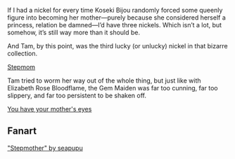<!-- title: Not Again... -->
<!-- relationship: Family -->

If I had a nickel for every time Koseki Bijou randomly forced some queenly figure into becoming her mother—purely because she considered herself a princess, relation be damned—I’d have three nickels. Which isn’t a lot, but somehow, it’s still way more than it should be.

And Tam, by this point, was the third lucky (or unlucky) nickel in that bizarre collection.

[Stepmom](#embed:https://www.youtube.com/live/Zg3rYsc61XI?si=etz5HD7bApu5gkq3&t=11936)

Tam tried to worm her way out of the whole thing, but just like with Elizabeth Rose Bloodflame, the Gem Maiden was far too cunning, far too slippery, and far too persistent to be shaken off.

[You have your mother's eyes](#embed:https://www.youtube.com/live/Zg3rYsc61XI?si=3wQ1uFGal6EzOCiR&t=17320)

## Fanart

["Stepmother" by seapupu](https://x.com/seapupu290495/status/1920170130492785116)
